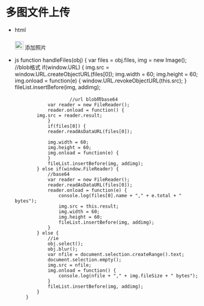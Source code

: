 # 多图文件上传
* html 
    <div id="fileList" class="flex flex-box flex-row flex-start flex-wrap">
   			<div id="addimg" class="flex flex-column flex-centerss addimg-div">
   			<img src="../image/add.png" style="width: 22px;height: 22px;padding-top: 7px;margin-bottom: 5px;">
   			<span class="addimg-title">添加照片</span>
  			</div>
  		</div>
   		<input type="file" id="fileElem" data-validate="fileElem" data-describedby="fileElem-description" multiple accept="image/*" onchange="handleFiles(this)" style="display: none">
 *  js
    function handleFiles(obj) {
	  			var files = obj.files,
	   				img = new Image();
	  			//blob格式
	 			if(window.URL) {
	  				img.src = window.URL.createObjectURL(files[0]);
	   				img.width = 60;
	  				img.height = 60;
	  				img.onload = function(e) {
	  					window.URL.revokeObjectURL(this.src);
	 				}
	 				fileList.insertBefore(img, addimg);
          
         					//url blob转base64
   					var reader = new FileReader();
	 				reader.onload = function() {
				img.src = reader.result;
			 		}
					if(files[0]) {
	 				reader.readAsDataURL(files[0]);
	  		
					img.width = 60;
			 		img.height = 60;
	 				img.onload = function(e) {
					}
					fileList.insertBefore(img, addimg);
				} else if(window.FileReader) {
					//base64
					var reader = new FileReader();
					reader.readAsDataURL(files[0]);
					reader.onload = function(e) {
						console.log(files[0].name + "," + e.total + " bytes");
						img.src = this.result;
						img.width = 60;
						img.height = 60;
						fileList.insertBefore(img, addimg);
					}
				} else {
					//ie
					obj.select();
					obj.blur();
					var nfile = document.selection.createRange().text;
					document.selection.empty();
					img.src = nfile;
					img.onload = function() {
						console.log(nfile + "," + img.fileSize + " bytes");
					}
					fileList.insertBefore(img, addimg);
				}
			}
			
			
